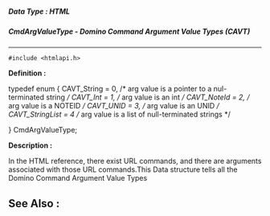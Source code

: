 ##### Data Type : HTML
##### CmdArgValueType - Domino Command Argument Value Types (CAVT)
---
```
#include <htmlapi.h>
```

**Definition :**

typedef enum
{
    CAVT_String     = 0,    /* arg value is a pointer to a nul-terminated 
string */
    CAVT_Int        = 1,    /* arg value is an int */
    CAVT_NoteId     = 2,    /* arg value is a NOTEID */
    CAVT_UNID       = 3,    /* arg value is an UNID */
    CAVT_StringList = 4     /* arg value is a list of null-terminated strings */

} CmdArgValueType;


**Description :**

In the HTML reference, there exist URL commands, and there are arguments associated with those URL commands.This Data structure tells all the Domino Command Argument Value Types 


**See Also :**
---
